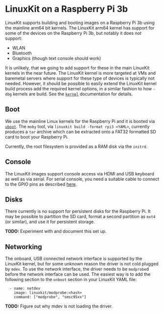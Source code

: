 # LinuxKit on a Raspberry Pi 3b

LinuxKit supports building and booting images on a Raspberry Pi 3b
using the mainline arm64 bit kernels. The LinuxKit arm64 kernel has
support for some of the devices on the Raspberry Pi 3b, but notably it
does *not* support:

- WLAN
- Bluetooth
- Graphics (though text console should work)

It is unlikely, that we going to add support for these in the main
LinuxKit kernels in the near future. The LinuxKit kernel is more
targeted at VMs and baremetal servers where support for these type of
devices is typically not needed. However, it should be possible to
easily extend the LinuxKit kernel build process add the required
kernel options, in a similar fashion to how `-dbg` kernels are
build. See the [`kernel`](./kernels.md) documentation for details.


## Boot

We use the mainline Linux kernels for the Raspberry Pi and it is
booted via [`uboot`](https://www.denx.de/wiki/U-Boot). The `moby`
tool, via `linuxkit build -format rpi3 <YAML>`, currently produces a `tar`
archive which can be extracted onto a FAT32 formatted SD card to boot
your Raspberry Pi.

Currently, the root filesystem is provided as a RAM disk via the
`initrd`.


## Console

The LinuxKit images support console access via HDMI and USB keyboard
as well as via serial. For serial console, you need a suitable cable
to connect to the GPIO pins as described
[here](https://elinux.org/RPi_Serial_Connection).


## Disks

There currently is no support for persistent disks for the Raspberry
Pi. It may be possible to partition the SD card, format a second
partition as `ext4` (or similar), and use it for persistent storage.

**TODO:** Experiment with and document this set up.


## Networking

The onboard, USB connected network interface is supported by the
LinuxKit kernel, but for some unknown reason the driver is not cold
plugged by `mdev`. To use the network interface, the driver needs to
be `modprobe`d before the network interface can be used. The easiest
way is to add the following section to the `onboot` section in your
LinuxKit YAML file:

```
  - name: netdev
    image: linuxkit/modprobe:<hash>
    command: ["modprobe", "smsc95xx"]
```

**TODO:** Figure out why mdev is not loading the driver.

